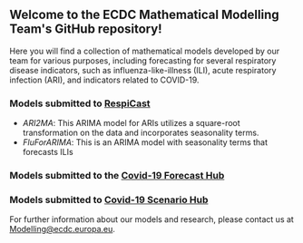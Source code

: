 ## Welcome to the ECDC Mathematical Modelling Team's GitHub repository! 

Here you will find a collection of mathematical models developed by our team for various purposes, 
including forecasting for several respiratory disease indicators, such as influenza-like-illness (ILI), 
acute respiratory infection (ARI), and indicators related to COVID-19.

### Models submitted to [RespiCast](https://respicast.ecdc.europa.eu/)

- _ARI2MA_: This ARIMA model for ARIs utilizes a square-root transformation on the data and incorporates seasonality terms.
- _FluForARIMA_: This is an ARIMA model with seasonality terms that forecasts ILIs

### Models submitted to the [Covid-19 Forecast Hub](https://covid19forecasthub.eu/)

### Models submitted to [Covid-19 Scenario Hub](https://covid19scenariohub.eu/)


For further information about our models and research, please contact us at [Modelling@ecdc.europa.eu](mailto:Modelling@ecdc.europa.eu).


  
